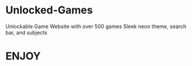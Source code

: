 # Unlocked-Games
Unlockable Game Website with over 500 games
Sleek neon theme, search bar, and subjects
# ENJOY
